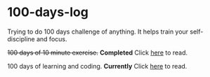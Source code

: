 # 100-days-log

Trying to do 100 days challenge of anything. It helps train your self-discipline and focus.

~~100 days of 10 minute exercise.~~ **Completed** Click [here](https://medium.com/@muhamad_haris/how-i-finished-my-100-day-exercise-challenge-8a85a4f7272c) to read.

100 days of learning and coding. **Currently** Click [here](https://github.com/happyharis/100-days-log/blob/master/R1_Code_2018.md) to read.
